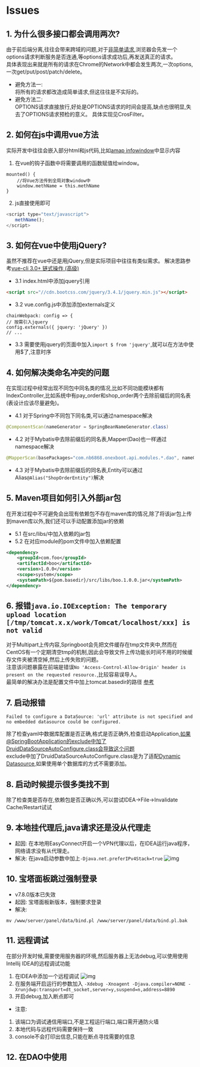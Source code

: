# Issues

## 1. 为什么很多接口都会调用两次?

由于前后端分离,往往会带来跨域的问题,对于[非简单请求](http://www.ruanyifeng.com/blog/2016/04/cors.html),浏览器会先发一个options请求判断服务是否连通,等options请求成功后,再发送真正的请求。  
具体表现出来就是所有的请求在Chrome的Network中都会发生两次,一次options,一次get/put/post/patch/delete。
* 避免方法一:    
  将所有的请求都改造成简单请求,但这往往是不实际的。
* 避免方法二:    
  OPTIONS请求直接放行,好处是OPTIONS请求的时间会提高,缺点也很明显,失去了OPTIONS请求预检的意义。
  具体实现见CrosFilter。

## 2. 如何在js中调用vue方法

实际开发中往往会嵌入部分html和js代码,比如[amap infowindow](https://lbs.amap.com/api/javascript-api/guide/overlays/infowindow)中显示内容
1. 在vue的钩子函数中将需要调用的函数赋值给window。
```vue
mounted() {
    //将Vue方法传到全局对象window中
    window.methName = this.methName
}
```
2. js直接使用即可
```javascript
<script type="text/javascript">
　　methName();
</script>
```

## 3. 如何在vue中使用jQuery?

虽然不推荐在vue中还是用jQuery,但是实际项目中往往有类似需求。
解决思路参考[vue-cli 3.0+ 链式操作 (高级)](https://cli.vuejs.org/zh/guide/webpack.html#%E9%93%BE%E5%BC%8F%E6%93%8D%E4%BD%9C-%E9%AB%98%E7%BA%A7)

* 3.1 index.html中添加jquery引用
```html
<script src="//cdn.bootcss.com/jquery/3.4.1/jquery.min.js"></script>
``` 

* 3.2 vue.config.js中添加添加externals定义
```
chainWebpack: config => {    
// 按需引入jquery    
config.externals({ jquery: 'jQuery' })    
// ...
``` 

* 3.3 需要使用jquery的页面中加入`import $ from 'jquery'`,就可以在方法中使用$了,注意时序

## 4. 如何解决类命名冲突的问题

在实现过程中经常出现不同包中同名类的情况,比如不同功能模块都有IndexController,比如系统中有pay\_order和shop\_order两个去除前缀后的同名表\(表设计应该尽量避免\)。
* 4.1 对于Spring中不同包下同名类,可以通过namespace解决
```java
@ComponentScan(nameGenerator = SpringBeanNameGenerator.class)
```     
* 4.2 对于Mybatis中去除前缀后的同名表,Mapper\(Dao\)也一样通过namespace解决
```java
@MapperScan(basePackages="com.nb6868.onexboot.api.modules.*.dao", nameGenerator = SpringBeanNameGenerator.class)
``` 
* 4.3 对于Mybatis中去除前缀后的同名表,Entity可以通过Alias`@Alias("ShopOrderEntity")`解决

## 5. Maven项目如何引入外部jar包

在开发过程中不可避免会出现有依赖包不存在maven库的情况,除了将该jar包上传到maven库以外,我们还可以手动配置添加jar的依赖
* 5.1 在src/libs/中加入依赖的jar包
* 5.2 在对应module的pom文件中加入依赖配置
```xml
<dependency>
    <groupId>com.foo</groupId>
    <artifactId>boo</artifactId>
    <version>1.0.0</version>
    <scope>system</scope>
    <systemPath>${pom.basedir}/src/libs/boo.1.0.0.jar</systemPath>
</dependency>
```

## 6. 报错`java.io.IOException: The temporary upload location [/tmp/tomcat.x.x/work/Tomcat/localhost/xxx] is not valid`

对于Multipart上传内容,Springboot会先把文件缓存在tmp文件夹中,然而在CentOS有一个定期清空tmp的机制,因此会导致文件上传功能长时间不用的时候缓存文件夹被清空掉,然后上传失败的问题。    
注意该问题暴露在前端是错误`No 'Access-Control-Allow-Origin' header is present on the requested resource.`,比较容易误导人。   
最简单的解决办法是配置文件中加上tomcat.basedir的路径 [参考](https://blog.csdn.net/qq_21383435/article/details/91891664)

## 7. 启动报错
```
Failed to configure a DataSource: 'url' attribute is not specified and no embedded datasource could be configured.
```

除了检查yaml中数据库配置是否正确,格式是否正确外,检查启动Application,如果@SpringBootApplication的exclude中加了DruidDataSourceAutoConfigure.class会导致这个问题         
exclude中加了DruidDataSourceAutoConfigure.class是为了适配[Dynamic Datasource](boot/DynamicDatasource.md),如果使用单个数据库的方式不需要添加。

## 8. 启动时候提示很多类找不到

除了检查类是否存在,依赖包是否正确以外,可以尝试IDEA->File->Invalidate Cache/Restart试试

## 9. 本地挂代理后,java请求还是没从代理走
- 起因: 在本地用EasyConnect开启一个VPN代理以后，在IDEA运行java程序，网络请求没有从代理走。
- 解决: 在java启动参数中加上`-Djava.net.preferIPv4Stack=true`
  ![img](../_media/issue-ipv4-stack.png)

## 10. 宝塔面板跳过强制登录
- v7.8.0版本已失效
- 起因: 宝塔面板新版本，强制要求登录
- 解决: 
```shell
mv /www/server/panel/data/bind.pl /www/server/panel/data/bind.pl.bak
```

## 11. 远程调试
在部分开发时候,需要使用服务器的环境,然后服务器上无法debug,可以使用使用Intellij IDEA的远程调试功能

1. 在IDEA中添加一个远程调试
   ![img](../_media/remote_debug.png)
2. 在服务端开启运行的参数加入
`-Xdebug -Xnoagent -Djava.compiler=NONE -Xrunjdwp:transport=dt_socket,server=y,suspend=n,address=8890`
3. 开启debug,加入断点即可

- 注意: 
1. 该端口为调试通信用端口,不是工程运行端口,端口需开通防火墙
2. 本地代码与远程代码需要保持一致
3. console不会打印出信息,只能在断点寻找需要的信息

## 12. 在DAO中使用<script>报错org.xml.sax.SAXParseException; lineNumber: 1; columnNumbe
- 原因：这是由于在sql中含有< >等符号，编译出现错误
- 解决：`<`替换为`&lt;` `>`替换为`&gt;`  
